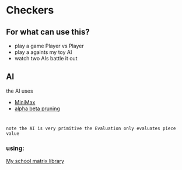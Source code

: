 # Checkers

## For what can use this?
* play a game Player vs Player
* play a againts my toy AI 
* watch two AIs battle it out

## AI
the AI uses
* [MiniMax](https://en.wikipedia.org/wiki/Minimax) 
* [alpha beta pruning](https://en.wikipedia.org/wiki/Alpha%E2%80%93beta_pruning) 

#
```
note the AI is very primitive the Evaluation only evaluates piece value
```

### using: 
[My school matrix library]( http://vyuka.gyarab.cz/kahoun/download/ArabTools/) 
